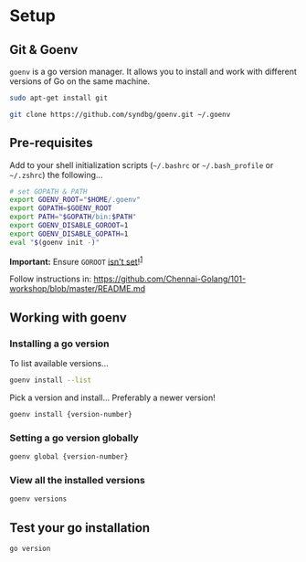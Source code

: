 # Setup

## Git & Goenv

`goenv` is a go version manager. It allows you to install and work with different versions of Go on the same machine.

```bash
sudo apt-get install git

git clone https://github.com/syndbg/goenv.git ~/.goenv
```

## Pre-requisites

Add to your shell initialization scripts (`~/.bashrc` or `~/.bash_profile` or `~/.zshrc`) the following...

```bash
# set GOPATH & PATH
export GOENV_ROOT="$HOME/.goenv"
export GOPATH=$GOENV_ROOT
export PATH="$GOPATH/bin:$PATH"
export GOENV_DISABLE_GOROOT=1
export GOENV_DISABLE_GOPATH=1
eval "$(goenv init -)"
```

**Important:** Ensure `GOROOT` [isn't set][1]!<sup>[1]</sup>

Follow instructions in: https://github.com/Chennai-Golang/101-workshop/blob/master/README.md

[1]: https://dave.cheney.net/2013/06/14/you-dont-need-to-set-goroot-really

## Working with goenv

### Installing a go version

To list available versions...

```bash
goenv install --list
```

Pick a version and install... Preferably a newer version!

```bash
goenv install {version-number}
```

### Setting a go version globally

```bash
goenv global {version-number}
```

### View all the installed versions

```bash
goenv versions
```

## Test your go installation

```bash
go version
```
